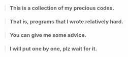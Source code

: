 > ### This is a collection of my precious codes. 

> ### That is, programs that I wrote relatively hard. 

> ### You can give me some advice.

> ### I will put one by one, plz wait for it.
